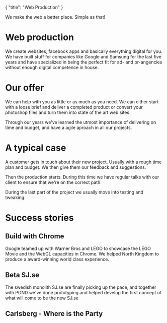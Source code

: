 {
   "title": "Web Production"
}

We make the web a better place. Simple as that!




Web production
==============

We create websites, facebook apps and basically everything digital for you. We have built stuff for companies like Google and Samsung for the last five years and have specialized in being the perfect fit for ad- and pr-angencies without enough digital competence in house.


Our offer
=========

We can help with you as little or as much as you need. We can either start with a loose brief and deliver a completed product or convert your photoshop files and turn them into state of the art web sites.

Through our years we've learned the utmost importance of delivering on time and budget, and have a agile aproach in all our projects.


A typical case
==============

A customer gets in touch about their new project. Usually with a rough time plan and budget. We then give them our feedback and suggestions.

Then the production starts. During this time we have regular talks with our client to ensure that we're on the correct path.

During the last part of the project we usually move into testing and tweaking.





Success stories
===============

Build with Chrome
-----------------

Google teamed up with Warner Bros and LEGO to showcase the LEGO Movie and the WebGL capacities in Chrome. We helped North Kingdom to produce a award-winning world class experience.


Beta SJ.se
----------

The swedish monolith SJ.se are finally picking up the pace, and together with POND we've done prototyping and helped develop the first concept of what will come to be the new SJ.se


Carlsberg - Where is the Party
------------------------------














